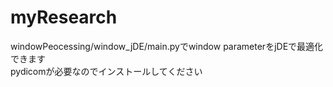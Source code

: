 # myResearch


windowPeocessing/window_jDE/main.pyでwindow parameterをjDEで最適化できます  
pydicomが必要なのでインストールしてください
